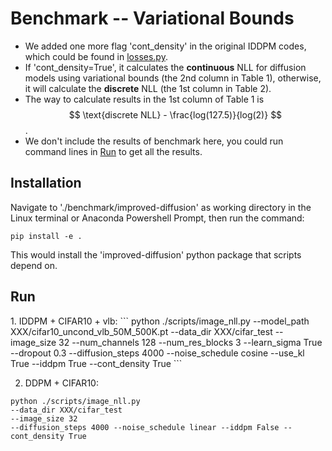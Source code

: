 # Benchmark -- Variational Bounds

- We added one more flag 'cont_density' in the original IDDPM codes, which could be found in 
[losses.py](https://github.com/kxh001/ITdiffusion/blob/main/benchmark/improved-diffusion/improved_diffusion/losses.py). 
- If 'cont_density=True', it calculates the **continuous** NLL for diffusion models using variational bounds (the 2nd column in Table 1),
otherwise, it will calculate the **discrete** NLL (the 1st column in Table 2). 
- The way to calculate results in the 1st column of Table 1 is $$ \text{discrete NLL} - \frac{log(127.5)}{log(2)} $$.
- We don't include the results of benchmark here, you could run command lines in [Run](#3) to get all the results. 

## Installation
Navigate to './benchmark/improved-diffusion' as working directory in the Linux terminal or Anaconda Powershell Prompt, then run the command:

```
pip install -e .
```

This would install the 'improved-diffusion' python package that scripts depend on. 

<h2 id='3'>Run</h3>
1. IDDPM + CIFAR10 + vlb:
```
python ./scripts/image_nll.py
--model_path XXX/cifar10_uncond_vlb_50M_500K.pt --data_dir XXX/cifar_test 
--image_size 32 --num_channels 128 --num_res_blocks 3 --learn_sigma True --dropout 0.3 
--diffusion_steps 4000 --noise_schedule cosine --use_kl True --iddpm True --cont_density True
```

2. DDPM + CIFAR10:
```
python ./scripts/image_nll.py 
--data_dir XXX/cifar_test
--image_size 32
--diffusion_steps 4000 --noise_schedule linear --iddpm False --cont_density True
```
